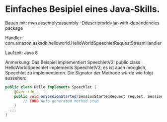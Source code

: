 # Einfaches Besipiel eines Java-Skills.

Bauen mit: mvn assembly:assembly -DdescriptorId=jar-with-dependencies package

Handler: com.amazon.asksdk.helloworld.HelloWorldSpeechletRequestStreamHandler

Laufzeit: Java 8

Anmerkung:
Das Beispiel implementiert SpeechletV2: public class HelloWorldSpeechlet implements SpeechletV2;
es ist auch möcglich, Speechlet zu implementieren.
Die Signator der Methode würde wie folgt aussehen:

```java
public class Hello implements Speechlet {
	@Override
	public void onSessionStarted(SessionStartedRequest request, Session session) throws SpeechletException {
		// TODO Auto-generated method stub
	}
  ...
}
```

